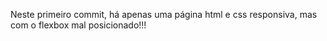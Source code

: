 Neste primeiro commit, há apenas uma página html e css responsiva, mas com o flexbox mal posicionado!!!